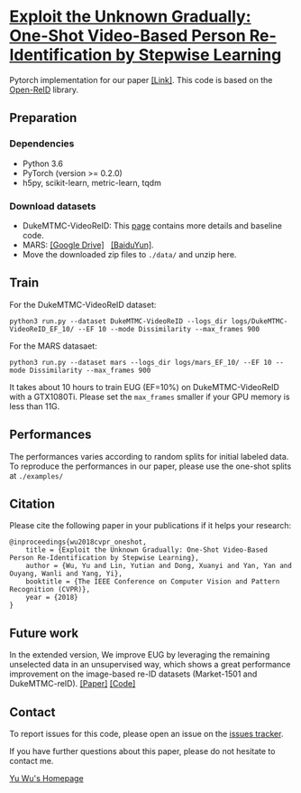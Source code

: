 # [Exploit the Unknown Gradually: One-Shot Video-Based Person Re-Identification by Stepwise Learning](https://yu-wu.net/pdf/CVPR2018_Exploit-Unknown-Gradually.pdf)

Pytorch implementation for our paper [[Link]](http://openaccess.thecvf.com/content_cvpr_2018/papers/Wu_Exploit_the_Unknown_CVPR_2018_paper.pdf).
This code is based on the [Open-ReID](https://github.com/Cysu/open-reid) library.

## Preparation
### Dependencies
- Python 3.6
- PyTorch (version >= 0.2.0)
- h5py, scikit-learn, metric-learn, tqdm

### Download datasets 
- DukeMTMC-VideoReID: This [page](https://github.com/Yu-Wu/DukeMTMC-VideoReID) contains more details and baseline code.
- MARS: [[Google Drive]](https://drive.google.com/open?id=1m6yLgtQdhb6pLCcb6_m7sj0LLBRvkDW0)   [[BaiduYun]](https://pan.baidu.com/s/1mByTdvXFsmobXOXBEkIWFw).
- Move the downloaded zip files to `./data/` and unzip here.


## Train

For the DukeMTMC-VideoReID dataset:
```shell
python3 run.py --dataset DukeMTMC-VideoReID --logs_dir logs/DukeMTMC-VideoReID_EF_10/ --EF 10 --mode Dissimilarity --max_frames 900
```

For the MARS datasaet:
```
python3 run.py --dataset mars --logs_dir logs/mars_EF_10/ --EF 10 --mode Dissimilarity --max_frames 900
```
It takes about 10 hours to train EUG (EF=10%) on DukeMTMC-VideoReID with a GTX1080Ti. Please set the `max_frames` smaller if your GPU memory is less than 11G.

## Performances

The performances varies according to random splits for initial labeled data. To reproduce the performances in our paper, please use the one-shot splits at `./examples/`


## Citation

Please cite the following paper in your publications if it helps your research:

    @inproceedings{wu2018cvpr_oneshot,
        title = {Exploit the Unknown Gradually: One-Shot Video-Based Person Re-Identification by Stepwise Learning},
        author = {Wu, Yu and Lin, Yutian and Dong, Xuanyi and Yan, Yan and Ouyang, Wanli and Yang, Yi},
        booktitle = {The IEEE Conference on Computer Vision and Pattern Recognition (CVPR)},
        year = {2018}
    }

## Future work

In the extended version,  We improve EUG by leveraging the remaining unselected data in an unsupervised way, which shows a great performance improvement on the image-based re-ID datasets (Market-1501 and DukeMTMC-reID). [[Paper]](https://yu-wu.net/pdf/TIP2019_One-Example-reID.pdf) [[Code]](https://github.com/Yu-Wu/One-Example-Person-ReID)

    
## Contact

To report issues for this code, please open an issue on the [issues tracker](https://github.com/Yu-Wu/Exploit-Unknown-Gradually/issues).

If you have further questions about this paper, please do not hesitate to contact me. 

[Yu Wu's Homepage](https://yu-wu.net)



